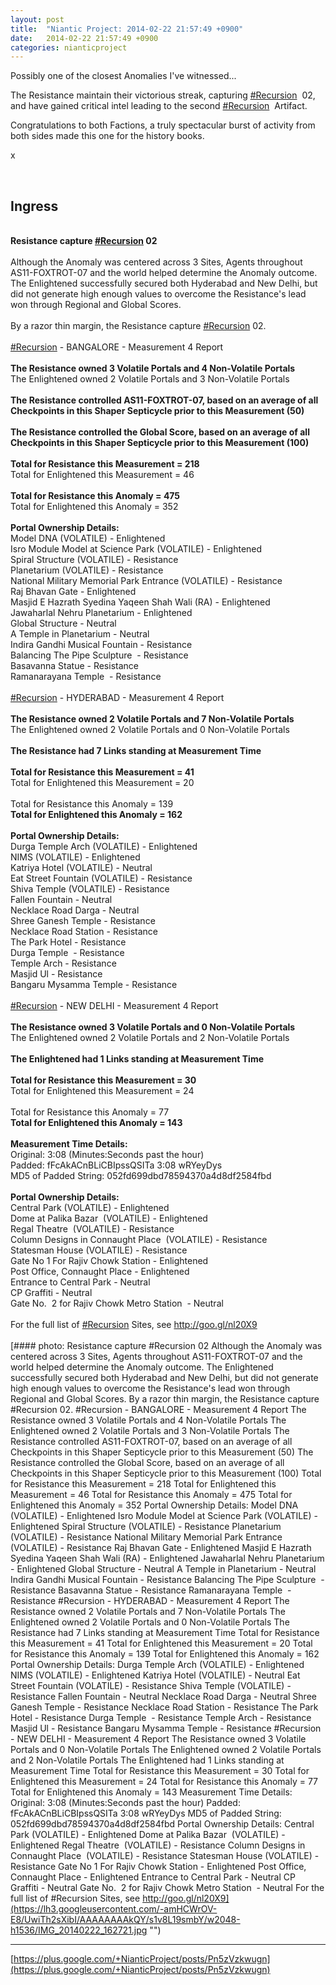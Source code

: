 ```yaml
---
layout: post
title:  "Niantic Project: 2014-02-22 21:57:49 +0900"
date:   2014-02-22 21:57:49 +0900
categories: nianticproject
---
```

Possibly one of the closest Anomalies I've witnessed...

The Resistance maintain their victorious streak, capturing  [#Recursion](https://plus.google.com/s/%23Recursion "")  02, and have gained critical intel leading to the second  [#Recursion](https://plus.google.com/s/%23Recursion "")  Artifact.

Congratulations to both Factions, a truly spectacular burst of activity from both sides made this one for the history books.

x<div class="shared"><br /><h2>Ingress</h2><br /><b>Resistance capture </b><b><a rel="nofollow" class="ot-hashtag" href="https://plus.google.com/s/%23Recursion">#Recursion</a></b><b> 02</b><br /><br />Although the Anomaly was centered across 3 Sites, Agents throughout AS11-FOXTROT-07 and the world helped determine the Anomaly outcome. The Enlightened successfully secured both Hyderabad and New Delhi, but did not generate high enough values to overcome the Resistance's lead won through Regional and Global Scores.<br /><br />By a razor thin margin, the Resistance capture <a rel="nofollow" class="ot-hashtag" href="https://plus.google.com/s/%23Recursion">#Recursion</a> 02.<br /><br /><a rel="nofollow" class="ot-hashtag" href="https://plus.google.com/s/%23Recursion">#Recursion</a> - BANGALORE - Measurement 4 Report<br /><br /><b>The Resistance owned 3 Volatile Portals and 4 Non-Volatile Portals</b><br />The Enlightened owned 2 Volatile Portals and 3 Non-Volatile Portals<br /><br /><b>The Resistance controlled AS11-FOXTROT-07, based on an average of all Checkpoints in this Shaper Septicycle prior to this Measurement (50)</b><br /><br /><b>The Resistance controlled the Global Score, based on an average of all Checkpoints in this Shaper Septicycle prior to this Measurement (100)</b><br /><br /><b>Total for Resistance this Measurement = 218</b><br />Total for Enlightened this Measurement = 46<br /><br /><b>Total for Resistance this Anomaly = 475</b><br />Total for Enlightened this Anomaly = 352<br /><br /><b>Portal Ownership Details:</b><br />Model DNA (VOLATILE) - Enlightened<br />Isro Module Model at Science Park (VOLATILE) - Enlightened<br />Spiral Structure (VOLATILE) - Resistance<br />Planetarium (VOLATILE) - Resistance<br />National Military Memorial Park Entrance (VOLATILE) - Resistance<br />Raj Bhavan Gate - Enlightened<br />Masjid E Hazrath Syedina Yaqeen Shah Wali (RA) - Enlightened<br />Jawaharlal Nehru Planetarium - Enlightened<br />Global Structure - Neutral<br />A Temple in Planetarium - Neutral<br />Indira Gandhi Musical Fountain - Resistance<br />Balancing The Pipe Sculpture  - Resistance<br />Basavanna Statue - Resistance<br />Ramanarayana Temple  - Resistance<br /><br /><a rel="nofollow" class="ot-hashtag" href="https://plus.google.com/s/%23Recursion">#Recursion</a> - HYDERABAD - Measurement 4 Report<br /><br /><b>The Resistance owned 2 Volatile Portals and 7 Non-Volatile Portals</b><br />The Enlightened owned 2 Volatile Portals and 0 Non-Volatile Portals<br /><br /><b>The Resistance had 7 Links standing at Measurement Time</b><br /><br /><b>Total for Resistance this Measurement = 41</b><br />Total for Enlightened this Measurement = 20<br /><br />Total for Resistance this Anomaly = 139<br /><b>Total for Enlightened this Anomaly = 162</b><br /><br /><b>Portal Ownership Details:</b><br />Durga Temple Arch (VOLATILE) - Enlightened<br />NIMS (VOLATILE) - Enlightened<br />Katriya Hotel (VOLATILE) - Neutral<br />Eat Street Fountain (VOLATILE) - Resistance<br />Shiva Temple (VOLATILE) - Resistance<br />Fallen Fountain - Neutral<br />Necklace Road Darga - Neutral<br />Shree Ganesh Temple - Resistance<br />Necklace Road Station - Resistance<br />The Park Hotel - Resistance<br />Durga Temple  - Resistance<br />Temple Arch - Resistance<br />Masjid Ul - Resistance<br />Bangaru Mysamma Temple - Resistance<br /><br /><a rel="nofollow" class="ot-hashtag" href="https://plus.google.com/s/%23Recursion">#Recursion</a> - NEW DELHI - Measurement 4 Report<br /><br /><b>The Resistance owned 3 Volatile Portals and 0 Non-Volatile Portals</b><br />The Enlightened owned 2 Volatile Portals and 2 Non-Volatile Portals<br /><br /><b>The Enlightened had 1 Links standing at Measurement Time</b><br /><br /><b>Total for Resistance this Measurement = 30</b><br />Total for Enlightened this Measurement = 24<br /><br />Total for Resistance this Anomaly = 77<br /><b>Total for Enlightened this Anomaly = 143</b><br /><br /><b>Measurement Time Details:</b><br />Original: 3:08 (Minutes:Seconds past the hour)<br />Padded: fFcAkACnBLiCBIpssQSITa 3:08 wRYeyDys<br />MD5 of Padded String: 052fd699dbd78594370a4d8df2584fbd<br /><br /><b>Portal Ownership Details:</b><br />Central Park (VOLATILE) - Enlightened<br />Dome at Palika Bazar  (VOLATILE) - Enlightened<br />Regal Theatre  (VOLATILE) - Resistance<br />Column Designs in Connaught Place  (VOLATILE) - Resistance<br />Statesman House (VOLATILE) - Resistance<br />Gate No 1 For Rajiv Chowk Station - Enlightened<br />Post Office, Connaught Place - Enlightened<br />Entrance to Central Park - Neutral<br />CP Graffiti - Neutral<br />Gate No.  2 for Rajiv Chowk Metro Station  - Neutral<br /><br />For the full list of <a rel="nofollow" class="ot-hashtag" href="https://plus.google.com/s/%23Recursion">#Recursion</a> Sites, see <a href="http://goo.gl/nl20X9" class="ot-anchor">http://goo.gl/nl20X9</a><br /><br /></div>
[#### photo: Resistance capture #Recursion 02
Although the Anomaly was centered across 3 Sites, Agents throughout AS11-FOXTROT-07 and the world helped determine the Anomaly outcome. The Enlightened successfully secured both Hyderabad and New Delhi, but did not generate high enough values to overcome the Resistance's lead won through Regional and Global Scores.
By a razor thin margin, the Resistance capture #Recursion 02.
#Recursion - BANGALORE - Measurement 4 Report
The Resistance owned 3 Volatile Portals and 4 Non-Volatile Portals
The Enlightened owned 2 Volatile Portals and 3 Non-Volatile Portals
The Resistance controlled AS11-FOXTROT-07, based on an average of all Checkpoints in this Shaper Septicycle prior to this Measurement (50)
The Resistance controlled the Global Score, based on an average of all Checkpoints in this Shaper Septicycle prior to this Measurement (100)
Total for Resistance this Measurement = 218
Total for Enlightened this Measurement = 46
Total for Resistance this Anomaly = 475
Total for Enlightened this Anomaly = 352
Portal Ownership Details:
Model DNA (VOLATILE) - Enlightened
Isro Module Model at Science Park (VOLATILE) - Enlightened
Spiral Structure (VOLATILE) - Resistance
Planetarium (VOLATILE) - Resistance
National Military Memorial Park Entrance (VOLATILE) - Resistance
Raj Bhavan Gate - Enlightened
Masjid E Hazrath Syedina Yaqeen Shah Wali (RA) - Enlightened
Jawaharlal Nehru Planetarium - Enlightened
Global Structure - Neutral
A Temple in Planetarium - Neutral
Indira Gandhi Musical Fountain - Resistance
Balancing The Pipe Sculpture  - Resistance
Basavanna Statue - Resistance
Ramanarayana Temple  - Resistance
#Recursion - HYDERABAD - Measurement 4 Report
The Resistance owned 2 Volatile Portals and 7 Non-Volatile Portals
The Enlightened owned 2 Volatile Portals and 0 Non-Volatile Portals
The Resistance had 7 Links standing at Measurement Time
Total for Resistance this Measurement = 41
Total for Enlightened this Measurement = 20
Total for Resistance this Anomaly = 139
Total for Enlightened this Anomaly = 162
Portal Ownership Details:
Durga Temple Arch (VOLATILE) - Enlightened
NIMS (VOLATILE) - Enlightened
Katriya Hotel (VOLATILE) - Neutral
Eat Street Fountain (VOLATILE) - Resistance
Shiva Temple (VOLATILE) - Resistance
Fallen Fountain - Neutral
Necklace Road Darga - Neutral
Shree Ganesh Temple - Resistance
Necklace Road Station - Resistance
The Park Hotel - Resistance
Durga Temple  - Resistance
Temple Arch - Resistance
Masjid Ul - Resistance
Bangaru Mysamma Temple - Resistance
#Recursion - NEW DELHI - Measurement 4 Report
The Resistance owned 3 Volatile Portals and 0 Non-Volatile Portals
The Enlightened owned 2 Volatile Portals and 2 Non-Volatile Portals
The Enlightened had 1 Links standing at Measurement Time
Total for Resistance this Measurement = 30
Total for Enlightened this Measurement = 24
Total for Resistance this Anomaly = 77
Total for Enlightened this Anomaly = 143
Measurement Time Details:
Original: 3:08 (Minutes:Seconds past the hour)
Padded: fFcAkACnBLiCBIpssQSITa 3:08 wRYeyDys
MD5 of Padded String: 052fd699dbd78594370a4d8df2584fbd
Portal Ownership Details:
Central Park (VOLATILE) - Enlightened
Dome at Palika Bazar  (VOLATILE) - Enlightened
Regal Theatre  (VOLATILE) - Resistance
Column Designs in Connaught Place  (VOLATILE) - Resistance
Statesman House (VOLATILE) - Resistance
Gate No 1 For Rajiv Chowk Station - Enlightened
Post Office, Connaught Place - Enlightened
Entrance to Central Park - Neutral
CP Graffiti - Neutral
Gate No.  2 for Rajiv Chowk Metro Station  - Neutral
For the full list of #Recursion Sites, see http://goo.gl/nl20X9](https://lh3.googleusercontent.com/-amHCWrOV-E8/UwiTh2sXibI/AAAAAAAAkQY/s1v8L19smbY/w2048-h1536/IMG_20140222_162721.jpg "")
- - -
[https://plus.google.com/+NianticProject/posts/Pn5zVzkwugn](https://plus.google.com/+NianticProject/posts/Pn5zVzkwugn)
